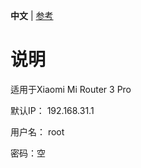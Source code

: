 **中文** | [参考](https://p3terx.com/archives/build-openwrt-with-github-actions.html)

# 说明

适用于Xiaomi Mi Router 3 Pro

默认IP： 192.168.31.1

用户名： root

密码：空
